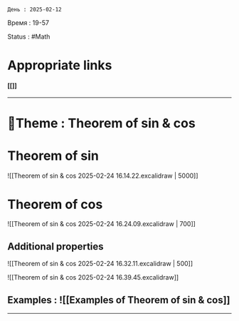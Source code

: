 	День : 2025-02-12 
Время : 19-57

Status : #Math  


# Appropriate links
#### [[]]

---

# 📏Theme : Theorem of sin & cos


 # Theorem of sin 
![[Theorem of sin & cos 2025-02-24 16.14.22.excalidraw | 5000]]
 # Theorem of cos

 ![[Theorem of sin & cos 2025-02-24 16.24.09.excalidraw | 700]]

## Additional properties
![[Theorem of sin & cos 2025-02-24 16.32.11.excalidraw | 500]]

![[Theorem of sin & cos 2025-02-24 16.39.45.excalidraw]]



## Examples : ![[Examples of Theorem of sin & cos]]


---
